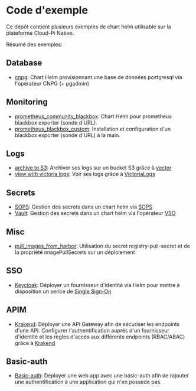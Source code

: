 # Code d'exemple

Ce dépôt contient plusieurs exemples de chart helm utilisable sur la plateforme Cloud-Pi Native.

Résumé des exemples:

## Database

- [cnpg](database/cnpg/): Chart Helm provisionnant une base de données postgresql via l'opérateur CNPG (+ pgadmin)

## Monitoring

- [prometheus_community_blackbox](monitoring/prometheus_community_blackbox/README.md): Chart Helm pour prometheus blackbox exporter (sonde d'URL).
- [prometheus_blackbox_custom](monitoring/prometheus_blackbox_custom/README.md): Installation et configuration d'un blackbox exporter (sonde d'URL) à la main.

## Logs

- [archive to S3](logs/archive_to_S3/README.md): Archiver ses logs sur un bucket S3 grâce à [vector](https://vector.dev/)
- [view with victoria logs](logs/view-with-victoria-logs/README.md): Voir ses logs grâce à [VictoriaLogs](https://docs.victoriametrics.com/victorialogs/)

## Secrets

- [SOPS](secrets/sops/README.md): Gestion des secrets dans un chart helm via [SOPS](https://github.com/isindir/sops-secrets-operator)
- [Vault](secrets/vault/README.md): Gestion des secrets dans un chart helm via l'opérateur [VSO](https://developer.hashicorp.com/vault/docs/platform/k8s/vso)

## Misc

- [pull_images_from_harbor](/misc/pull_images_from_harbor/README.md): Utilisation du secret registry-pull-secret et de la propriété imagePullSecrets sur un déploiement

## SSO

- [Keycloak](sso/keycloak/README.md): Déployer un fournisseur d'identité via Helm pour mettre à disposition un serice de [Single Sign-On](https://www.keycloak.org/getting-started/getting-started-openshift)

## APIM

- [Krakend](apim/krakend/README.md): Déployer une API Gateway afin de sécuriser les endpoints d'une API. Configurer l'authentification auprès d'un fournisseur d'identité et les règles d'accès aux différents endpoints (RBAC/ABAC) grâce à [Krakend](https://www.krakend.io/docs/overview/) 

## Basic-auth

- [Basic-auth](basic-auth/README.md): Déployer une web app avec une basic-auth afin de rajouter une authentification à une application qui n'en possède pas.
